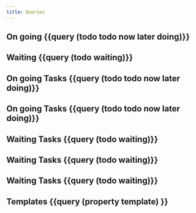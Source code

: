 ```yaml
---
title: Queries
---
```


## On going {{query (todo todo now later doing)}}
## Waiting {{query (todo waiting)}}
## On going Tasks {{query (todo todo now later doing)}}
## **On going Tasks** {{query (todo todo now later doing)}}
## Waiting Tasks {{query (todo waiting)}}
## **Waiting Tasks** {{query (todo waiting)}}
## **Waiting Tasks** {{query (todo waiting)}}
##
## **Templates** {{query (property template) }}
##
